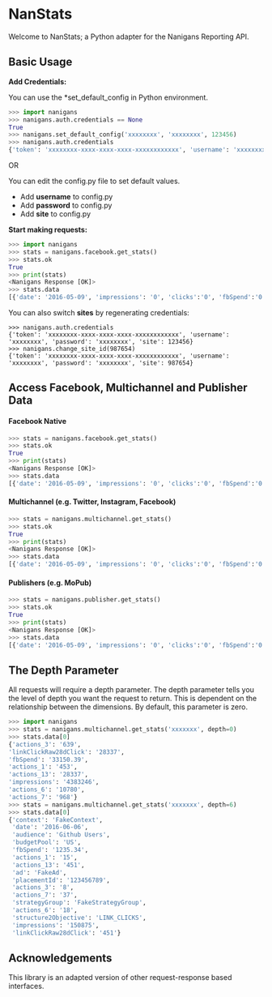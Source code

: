 # NanStats

Welcome to NanStats; a Python adapter for the Nanigans Reporting API. 

## Basic Usage


**Add Credentials:**

You can use the *set_default_config in Python environment.

```python
>>> import nanigans
>>> nanigans.auth.credentials == None
True
>>> nanigans.set_default_config('xxxxxxxx', 'xxxxxxxx', 123456)
>>> nanigans.auth.credentials
{'token': 'xxxxxxxx-xxxx-xxxx-xxxx-xxxxxxxxxxxx', 'username': 'xxxxxxxx', 'password': 'xxxxxxxx', 'site': 123456}
```

OR 

You can edit the config.py file to set default values.

* Add **username** to config.py
* Add **password** to config.py
* Add **site** to config.py


**Start making requests:**

```python
>>> import nanigans
>>> stats = nanigans.facebook.get_stats()
>>> stats.ok
True
>>> print(stats)
<Nanigans Response [OK]>
>>> stats.data
[{'date': '2016-05-09', 'impressions': '0', 'clicks':'0', 'fbSpend':'0.00', 'budgetPool': 'A'},...]
```

You can also switch **sites** by regenerating credentials:

```
>>> nanigans.auth.credentials
{'token': 'xxxxxxxx-xxxx-xxxx-xxxx-xxxxxxxxxxxx', 'username': 'xxxxxxxx', 'password': 'xxxxxxxx', 'site': 123456}
>>> nanigans.change_site_id(987654)
{'token': 'xxxxxxxx-xxxx-xxxx-xxxx-xxxxxxxxxxxx', 'username': 'xxxxxxxx', 'password': 'xxxxxxxx', 'site': 987654}
```

## Access Facebook, Multichannel and Publisher Data


#### Facebook Native
```python
>>> stats = nanigans.facebook.get_stats()
>>> stats.ok
True
>>> print(stats)
<Nanigans Response [OK]>
>>> stats.data
[{'date': '2016-05-09', 'impressions': '0', 'clicks':'0', 'fbSpend':'0.00', 'budgetPool': 'A'},...]
```


#### Multichannel (e.g. Twitter, Instagram, Facebook)
```python
>>> stats = nanigans.multichannel.get_stats()
>>> stats.ok
True
>>> print(stats)
<Nanigans Response [OK]>
>>> stats.data
[{'date': '2016-05-09', 'impressions': '0', 'clicks':'0', 'fbSpend':'0.00', 'budgetPool': 'A'},...]
```


#### Publishers (e.g. MoPub)
```python
>>> stats = nanigans.publisher.get_stats()
>>> stats.ok
True
>>> print(stats)
<Nanigans Response [OK]>
>>> stats.data
[{'date': '2016-05-09', 'impressions': '0', 'clicks':'0', 'fbSpend':'0.00', 'budgetPool': 'A'},...]
```


## The Depth Parameter

All requests will require a depth parameter. The depth parameter tells you the level of depth you want the request to return. This is dependent on the relationship between the dimensions. By default, this parameter is zero. 

```python
>>> import nanigans
>>> stats = nanigans.multichannel.get_stats('xxxxxxx', depth=0)
>>> stats.data[0]
{'actions_3': '639', 
'linkClickRaw28dClick': '28337', 
'fbSpend': '33150.39', 
'actions_1': '453', 
'actions_13': '28337', 
'impressions': '4383246', 
'actions_6': '10780', 
'actions_7': '968'}
>>> stats = nanigans.multichannel.get_stats('xxxxxxx', depth=6)
>>> stats.data[0]
{'context': 'FakeContext',
 'date': '2016-06-06',
 'audience': 'Github Users',
 'budgetPool': 'US',
 'fbSpend': '1235.34',
 'actions_1': '15',
 'actions_13': '451',
 'ad': 'FakeAd',
 'placementId': '123456789', 
 'actions_3': '8',
 'actions_7': '37',
 'strategyGroup': 'FakeStrategyGroup',
 'actions_6': '18',
 'structure2Objective': 'LINK_CLICKS',
 'impressions': '150875',
 'linkClickRaw28dClick': '451'}
```

## Acknowledgements

This library is an adapted version of other request-response based interfaces.

